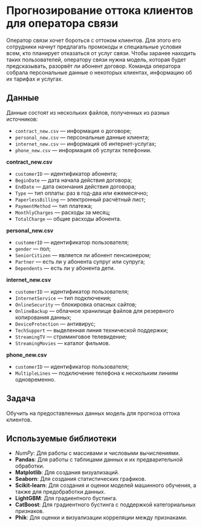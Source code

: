 # Прогнозирование оттока клиентов для оператора связи
Оператор связи хочет бороться с оттоком клиентов. Для этого его сотрудники начнут предлагать промокоды и специальные условия всем, кто планирует отказаться от услуг связи. Чтобы заранее находить таких пользователей, оператору связи нужна модель, которая будет предсказывать, разорвёт ли абонент договор. Команда оператора собрала персональные данные о некоторых клиентах, информацию об их тарифах и услугах. 


## Данные

Данные состоят из нескольких файлов, полученных из разных источников:
- `contract_new.csv` — информация о договоре;
- `personal_new.csv` — персональные данные клиента;
- `internet_new.csv` — информация об интернет-услугах;
- `phone_new.csv` — информация об услугах телефонии.

**contract_new.csv**
- `customerID` — идентификатор абонента;
- `BeginDate` — дата начала действия договора;
- `EndDate` — дата окончания действия договора;
- `Type` — тип оплаты: раз в год-два или ежемесячно;
- `PaperlessBilling` — электронный расчётный лист;
- `PaymentMethod` — тип платежа;
- `MonthlyCharges` — расходы за месяц;
- `TotalCharge` — общие расходы абонента.

**personal_new.csv**
- `customerID` — идентификатор пользователя;
- `gender` — пол;
- `SeniorCitizen` — является ли абонент пенсионером;
- `Partner` — есть ли у абонента супруг или супруга;
- `Dependents` — есть ли у абонента дети.

**internet_new.csv**
- `customerID` — идентификатор пользователя;
- `InternetService` — тип подключения;
- `OnlineSecurity` — блокировка опасных сайтов;
- `OnlineBackup` — облачное хранилище файлов для резервного копирования данных;
- `DeviceProtection` — антивирус;
- `TechSupport` — выделенная линия технической поддержки;
- `StreamingTV` — стриминговое телевидение;
- `StreamingMovies` — каталог фильмов.

**phone_new.csv**
- `customerID` — идентификатор пользователя;
- `MultipleLines` — подключение телефона к нескольким линиям одновременно.
  
## Задача

Обучить на предоставленных данных модель для прогноза оттока клиентов.

## Используемые библиотеки
- *NumPy*: Для работы с массивами и числовыми вычислениями.
- **Pandas**: Для работы с таблицами данных и их предварительной обработки.
- **Matplotlib**: Для создания визуализаций.
- **Seaborn**: Для создания статистических графиков.
- **Scikit-learn**: Для создания и оценки моделей машинного обучения, а также для предобработки данных.
- **LightGBM**: Для градиентного бустинга.
- **CatBoost**: Для градиентного бустинга с поддержкой категориальных признаков.
- **Phik**: Для оценки и визуализации корреляции между признаками.
